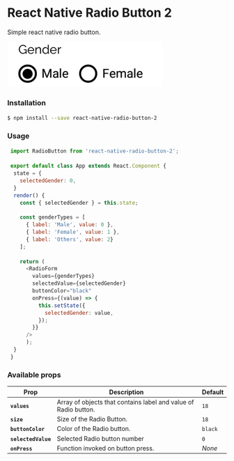 # React Native Radio Button 2
Simple react native radio button.
 
![](https://raw.githubusercontent.com/bimalgrg519/images/master/react-native-radio-button-2.png)

### Installation
```sh
$ npm install --save react-native-radio-button-2
```

### Usage
```javascript
 import RadioButton from 'react-native-radio-button-2';
 
 export default class App extends React.Component {
  state = {
    selectedGender: 0,
  }
  render() {
    const { selectedGender } = this.state;
    
    const genderTypes = [
      { label: 'Male', value: 0 },
      { label: 'Female', value: 1 },
      { label: 'Others', value: 2}
    ];
    
    return (
      <RadioForm
        values={genderTypes}
        selectedValue={selectedGender}
        buttonColor="black"
        onPress={(value) => {
          this.setState({
            selectedGender: value,
          });
        }}
      />
      );
  }
 }
 ```
 
### Available props
| Prop | Description | Default |
|---|---|---|
|**`values`**|Array of objects that contains label and value of Radio button. |`18`|
|**`size`**|Size of the Radio Button. |`18`|
|**`buttonColor`**|Color of the Radio button. |`black`|
|**`selectedValue`**|Selected Radio button number |`0`|
|**`onPress`**|Function invoked on button press. |*None*|
